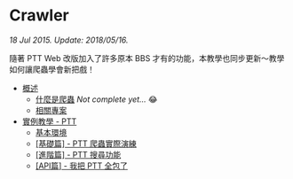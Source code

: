# Crawler

*18 Jul 2015. Update: 2018/05/16.*

隨著 PTT Web 改版加入了許多原本 BBS 才有的功能，本教學也同步更新～教學如何讓爬蟲學會新把戲！

* [概述](#overview)
  * [什麼是爬蟲](crawling.md) *Not complete yet...* :joy:
  * [相關專案](#projects)
* [實例教學 - PTT](#tutorial)
  * [基本環境](#env)
  * [[基礎篇] - PTT 爬蟲實際演練](#basic)
  * [[進階篇] - PTT 搜尋功能](#advanced)
  * [[API篇] - 我把 PTT 全包了](#package)
